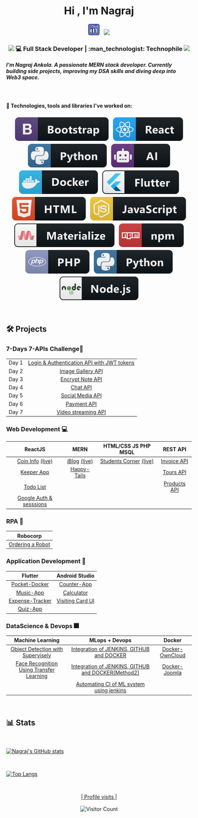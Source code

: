 <h1 align="center">Hi , I'm Nagraj</h1>

<p align='center' >
   <a href="https://www.linkedin.com/in/nagraj-ankola-11492816b"><img height="30" src="https://github.com/nagarajankola/nagarajankola/blob/main/assets/linkedin.png"></a>&nbsp;&nbsp;
  <a href="mailto:ankola.nagraj07@gmail.com"><img src="https://img.shields.io/badge/Gmail-D14836?style=for-the-badge&logo=gmail&logoColor=white"></a>
 </p>


<div align="center">
<h3><img src="https://media.giphy.com/media/WUlplcMpOCEmTGBtBW/giphy.gif" width="30">  💻 Full Stack Developer | :man_technologist: Technophile  <img src="https://media.giphy.com/media/WUlplcMpOCEmTGBtBW/giphy.gif" width="30"></h3>
</div>


##### I'm Nagraj Ankola. A passionate MERN stack developer. Currently building side projects, improving my DSA skills and diving deep into Web3 space.

<br>

#### :robot: Technologies, tools and libraries I've worked on:

<p align="center">
  <!-- For more icons please follow  https://github.com/MikeCodesDotNET/ColoredBadges -->
<img src="https://github.com/nagarajankola/nagarajankola/blob/main/assets/bootstrap.svg" alt="html" style="vertical-align:top; margin:4px">
<img src="https://github.com/nagarajankola/nagarajankola/blob/main/assets/react.svg" alt="html" style="vertical-align:top; margin:4px">
<img src="https://github.com/nagarajankola/nagarajankola/blob/main/assets/python.svg" alt="html" style="vertical-align:top; margin:4px">
<img src="https://github.com/nagarajankola/nagarajankola/blob/main/assets/ai.svg" alt="html" style="vertical-align:top; margin:4px">
<img src="https://github.com/nagarajankola/nagarajankola/blob/main/assets/docker.svg" alt="html" style="vertical-align:top; margin:4px">
   <img src="https://github.com/nagarajankola/nagarajankola/blob/main/assets/flutter.svg" alt="html" style="vertical-align:top; margin:4px">
   <img src="https://github.com/nagarajankola/nagarajankola/blob/main/assets/html.svg" alt="html" style="vertical-align:top; margin:4px">
   <img src="https://github.com/nagarajankola/nagarajankola/blob/main/assets/js.svg" alt="html" style="vertical-align:top; margin:4px">
   <img src="https://github.com/nagarajankola/nagarajankola/blob/main/assets/materialize.svg" alt="html" style="vertical-align:top; margin:4px">
   <img src="https://github.com/nagarajankola/nagarajankola/blob/main/assets/npm.svg" alt="html" style="vertical-align:top; margin:4px">
   <img src="https://github.com/nagarajankola/nagarajankola/blob/main/assets/php.svg" alt="html" style="vertical-align:top; margin:4px">
   <img src="https://github.com/nagarajankola/nagarajankola/blob/main/assets/python.svg" alt="html" style="vertical-align:top; margin:4px">
<img src="https://github.com/nagarajankola/nagarajankola/blob/main/assets/nodejs.svg" alt="html" style="vertical-align:top; margin:4px">

</p>
<br>


## 🛠️ Projects 

### 7-Days 7-APIs Challenge🏁
|||
|:---------:|:---------------------------------------------------------------------:|
|Day 1|[Login & Authentication API with JWT tokens](https://github.com/nagarajankola/7-Days-7-API/tree/main/Login%20Signup%20Authentication%20API)|
|Day 2|[Image Gallery API](https://github.com/nagarajankola/7-Days-7-API/tree/main/Image%20Gallery%20API)|
|Day 3|[Encrypt Note API](https://github.com/nagarajankola/7-Days-7-API/tree/main/Encrypt%20Note%20API)|
|Day 4|[Chat API](https://github.com/nagarajankola/7-Days-7-API/tree/main/Chat%20API)|
|Day 5|[Social Media API](https://github.com/nagarajankola/7-Days-7-API/tree/main/Social%20Media%20API)|
|Day 6|[Payment API](https://github.com/nagarajankola/7-Days-7-API/tree/main/Payment%20API)|
|Day 7|[Video streaming API](https://github.com/nagarajankola/7-Days-7-API/tree/main/Video%20Streaming%20API)|


### Web Development  :computer:


| ReactJS                              | MERN                                              |  HTML/CSS JS PHP MSQL   |    REST API          |             
| :----------------------------------: |:-------------------------------------------------:|  :--------------------: |:--------------------: |
|[Coin Info](https://github.com/nagarajankola/CoinInfo) [(live)](https://coininfo-nagraj.netlify.app/) |[iBlog](https://github.com/nagarajankola/iBlog) [(live)](https://iblog-nagraj.herokuapp.com)|[Students Corner](https://github.com/nagarajankola/Students__Corner) [(live)](https://www.linkedin.com/posts/nagraj-ankola-11492816b_this-was-the-project-i-created-in-collaboration-activity-6828755110718513152-bgRs)|[Invoice API](https://github.com/nagarajankola/)|
|[Keeper App](https://github.com/nagarajankola/Keeper-App)  |[Happy-Tails](https://github.com/nagarajankola/Happy-Tails)||[Tours API](https://github.com/nagarajankola/)|
|[Todo List](https://github.com/nagarajankola/todo-list)|||[Products API](https://github.com/nagarajankola/)|
|[Google Auth & sesssions](https://github.com/nagarajankola/Google-auth-React)||||


### RPA  :robot:
|  Robocorp               |
|  :-------------------:  |
|[Ordering a Robot](https://github.com/nagarajankola/Order-Robot)|

### Application Development  :iphone:

| Flutter              | Android Studio          |
| :--------------------:|:-----------------------:|
|[Pocket-Docker](https://github.com/nagarajankola/Pocket-Docker)|[Counter-App](https://github.com/nagarajankola/Counter-App)|   
|[Music-App](https://github.com/nagarajankola/Music-App)| [Calculator](https://github.com/nagarajankola/Calculator-anroidStudio)|
|[Expense-Tracker](https://github.com/nagarajankola/Expense-Tracker)|[Visiting Card UI](https://github.com/nagarajankola/androidStudio-visitingCard)|
|[Quiz-App](https://github.com/nagarajankola/Quiz-App)||


### DataScience & Devops :fireworks:

| Machine Learning               |  MLops  + Devops    | Docker |
| :-------------------:|:-----------------------:|:-----------------------:|
|[Object Detection with Supervisely](https://github.com/nagarajankola/Supervisely)|[Integration of JENKINS, GITHUB and DOCKER](https://github.com/nagarajankola/MlopsTask1)|[Docker-OwnCloud](https://github.com/nagarajankola/DockerTask1)|     
|[Face Recognition Using Transfer Learning](https://github.com/nagarajankola/transfer_learning)|[Integration of JENKINS, GITHUB and DOCKER(Method2)](https://github.com/nagarajankola/MlopsTask2)|[Docker-Joomla](https://github.com/nagarajankola/DockerTask2)|
||[Automating CI of ML system using jenkins](https://github.com/nagarajankola/MlopsTask3)||
<br>

## :bar_chart: Stats 

<br> 

[![Nagraj's GitHub stats](https://github-readme-stats.vercel.app/api?username=nagarajankola&show_icons=true&theme=dracula)](https://github.com/nagarajankola/github-readme-stats)

<br>

[![Top Langs](https://github-readme-stats.vercel.app/api/top-langs/?username=nagarajankola&layout=compact)](https://github.com/nagarajankola/github-readme-stats)

<br>

<p align="center"> 
   <u> | Profile visits | </u>
</p>
<p align="center"> 
  <img src="https://profile-counter.glitch.me/nagarajankola/count.svg" alt="Visitor Count" align="center" />
</p>
